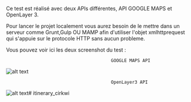 Ce test est réalisé avec deux APIs différentes, API GOOGLE MAPS et OpenLayer 3.

Pour lancer le projet localement vous aurez besoin de le mettre dans un serveur comme Grunt,Gulp OU MAMP afin d'utiliser l'objet xmlhttprequest qui s'appuie sur le protocole HTTP sans aucun probleme.

Vous pouvez voir ici les deux screenshot du test :

                                            GOOGLE MAPS API
![alt text](https://raw.githubusercontent.com/takichy/itinerary_cirkwi/master/./images/image_maps.png)

                                            OpenLayer3 API
![alt text](https://raw.githubusercontent.com/takichy/itinerary_cirkwi/master/./images/image_openlayer.png)# itinerary_cirkwi
